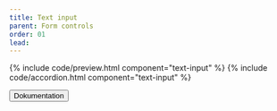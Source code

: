 ```yaml
---
title: Text input
parent: Form controls
order: 01
lead: 
---
```


{% include code/preview.html component="text-input" %}
{% include code/accordion.html component="text-input" %}
<div class="accordion-bordered accordion-docs">
  <button class="button-unstyled accordion-button"
      aria-expanded="true" aria-controls="text-input-docs">
    Dokumentation
  </button>
  <div id="text-input-docs" aria-hidden="false" class="accordion-content">
  
  </div>
</div>
